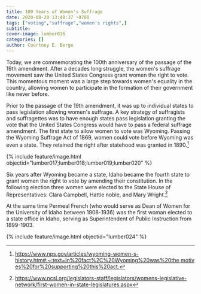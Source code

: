 ```yaml
---
title: 100 Years of Women's Suffrage
date: 2020-08-20 13:48:37 -0700
tags: ["voting","suffrage","women's rights",]
subtitle: 
cover-image: lumber016
categories: []
author: Courtney E. Berge
---
```


Today, we are commemorating the 100th anniversary of the passage of the 19th amendment. After a decades long struggle, the women's suffrage movement saw the United States Congress grant women the right to vote. This momentous moment was a large step towards women's equality in the country, allowing women to participate in the formation of their government like never before. 

Prior to the passage of the 19th amendment, it was up to individual states to pass legislation allowing women's suffrage. A key strategy of suffragists and suffragettes was to have enough states pass legislation granting the vote that the United States Congress would have to pass a federal suffrage amendment. The first state to allow women to vote was Wyoming. Passing the Wyoming Suffrage Act of 1869, women could vote before Wyoming was even a state. They retained the right after statehood was granted in 1890.[^1]

{% include feature/image.html objectid="lumber017;lumber018;lumber019;lumber020" %}

Six years after Wyoming became a state, Idaho became the fourth state to grant women the right to vote by amending their constitution. In the following election three women were elected to the State House of Representatives: Clara Campbell, Hattie noble, and Mary Wright.[^2] 

At the same time Permeal French (who would serve as Dean of Women for the University of Idaho between 1908-1936) was the first woman elected to a state office in Idaho, serving as Superintendent of Public Instruction from 1899-1903.

{% include feature/image.html objectid="lumber024" %}

[^1]: <https://www.nps.gov/articles/wyoming-women-s-history.htm#:~:text=In%20fact%2C%20Wyoming%20was%20the,motives%20for%20supporting%20this%20act.>

[^2]: <https://www.ncsl.org/legislators-staff/legislators/womens-legislative-network/first-women-in-state-legislatures.aspx>